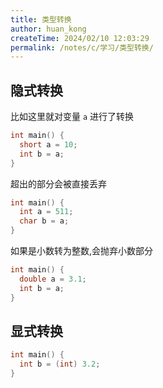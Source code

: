```yaml
---
title: 类型转换
author: huan_kong
createTime: 2024/02/10 12:03:29
permalink: /notes/c/学习/类型转换/
---
```



## 隐式转换

比如这里就对变量 `a` 进行了转换

~~~ c
int main() {
  short a = 10;
  int b = a;
}
~~~

超出的部分会被直接丢弃

~~~ c
int main() {
  int a = 511;
  char b = a;
}
~~~

如果是小数转为整数,会抛弃小数部分

~~~ c
int main() {
  double a = 3.1;
  int b = a;
}
~~~

## 显式转换

~~~ c
int main() {
  int b = (int) 3.2;
}
~~~
